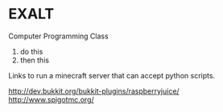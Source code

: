 EXALT
=====

Computer Programming Class

1. do this
2. then this

Links to run a minecraft server that can accept python scripts.

http://dev.bukkit.org/bukkit-plugins/raspberryjuice/
http://www.spigotmc.org/
